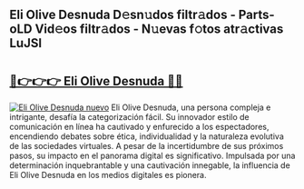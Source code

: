 ## Eli Olive Desnuda D𝚎sn𝚞dos filtr𝚊dos - Parts-oLD Vid𝚎os filtr𝚊dos - N𝚞evas f𝚘tos atr𝚊ctivas LuJSl

# <h2><a href="http://mb16mci.tromn.icu/?c=Eli+Olive+Desnuda">🔗👉👉👉 Eli Olive Desnuda 🔗🔗</a></h2>

[![Eli Olive Desnuda nuevo](https://i.imgur.com/pEAQMta.gif)](http://mb16mci.tromn.icu/?c=Eli+Olive+Desnuda)
Eli Olive Desnuda, una persona compleja e intrigante, desafía la categorización fácil. Su innovador estilo de comunicación en línea ha cautivado y enfurecido a los espectadores, encendiendo debates sobre ética, individualidad y la naturaleza evolutiva de las sociedades virtuales. A pesar de la incertidumbre de sus próximos pasos, su impacto en el panorama digital es significativo. Impulsada por una determinación inquebrantable y una cautivación innegable, la influencia de Eli Olive Desnuda en los medios digitales es pionera.
